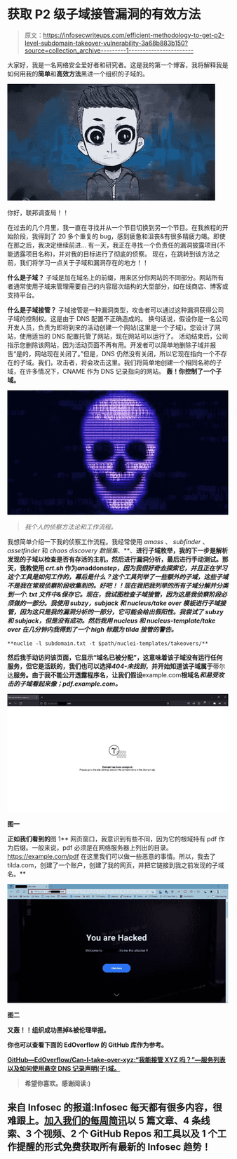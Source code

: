 # 获取 P2 级子域接管漏洞的有效方法

> 原文：<https://infosecwriteups.com/efficient-methodology-to-get-p2-level-subdomain-takeover-vulnerability-3a68b883b150?source=collection_archive---------1----------------------->

大家好，我是一名网络安全爱好者和研究者。这是我的第一个博客，我将解释我是如何用我的**简单**和**高效方法**黑进一个组织的子域的。

![](img/733f0b4d71c2b5f1891c76d5df8c6632.png)

你好，联邦调查局！！

在过去的几个月里，我一直在寻找并从一个节目切换到另一个节目。在我旅程的开始阶段，我得到了 20 多个重复的 bug，感到疲惫和沮丧&有很多精疲力竭。即使在那之后，我决定继续前进…
有一天，我正在寻找一个负责任的漏洞披露项目(不能透露项目名称)，并对我的目标进行了彻底的侦察。
现在，在跳转到该方法之前，我们将学习一点关于子域和漏洞存在的地方！！

**什么是子域？** 子域是加在域名上的前缀，用来区分你网站的不同部分。网站所有者通常使用子域来管理需要自己的内容层次结构的大型部分，如在线商店、博客或支持平台。

**什么是子域接管？**
子域接管是一种漏洞类型，攻击者可以通过这种漏洞获得公司子域的控制权。这是由于 DNS 配置不正确造成的。
换句话说，假设你是一名公司开发人员，负责为即将到来的活动创建一个网站(这里是一个子域)。您设计了网站，使用适当的 DNS 配置托管了网站，现在网站可以运行了。
活动结束后，公司指示您删除该网站，因为活动页面不再有用。开发者可以简单地删除子域并报告“是的，网站现在关闭了。”但是，DNS 仍然没有关闭，所以它现在指向一个不存在的子域。我们，攻击者，将会攻击这里。我们将简单地创建一个相同名称的子域，在许多情况下，CNAME 作为 DNS 记录指向的网站。
**轰！你控制了一个子域。**

![](img/69b7fa743203a887545eda8410376ad1.png)

> *我个人的侦察方法论和工作流程。*

我想简单介绍一下我的侦察工作流程。我经常使用 *amass* 、 *subfinder* 、 *assetfinder* 和 *chaos discovery 数据集*、**、**进行子域枚举，我的下一步是解析发现的子域以检查是否有存活的主机，然后进行漏洞分析，最后进行手动测试。那天，我教使用 *crt.sh* 作为*an*addon*step，因为我很好奇去探索它，并且正在学习这个工具是如何工作的，幕后是什么？这个工具列举了一些额外的子域，这些子域不是我在常规侦察阶段收集到的。好吧！！现在我把我列举的所有子域分解并分类到一个. txt 文件中&保存它。现在，我试图检查子域接管，因为这是我侦察阶段必须做的一部分。我使用 subzy，subjack 和 nucleus/take over 模板进行子域接管，因为这只是我的漏洞分析的一部分，它可能会给出假阳性。我尝试了 subzy 和 subjack，但是没有成功。然后我用 nucleus 和 nucleus-template/take over 在几分钟内我得到了一个 *high* 标题为 *tilda 接管的警告。****

```
**nuclie -l subdomain.txt -t $path/nuclei-templates/takeovers/**
```

**然后我手动访问该页面，它显示“域名已被分配”，这意味着该子域没有运行任何服务，但它是活跃的，我们也可以选择*404-未找到*，并开始知道该子域属于**蒂尔达**服务。由于我不能公开透露程序名，让我们假设**example.com**根域名*和易受攻击的子域看起来像；**pdf.example.com**。***

**![](img/57f2c93ccd1d6f35a93d19a4c93f2cf0.png)**

**图一**

**正如我们看到的**图 1** 网页窗口，我意识到有些不同，因为它的根域持有 pdf 作为后缀。一般来说，pdf 必须是在网络服务器上列出的目录。https://example.com/pdf 在这里我们可以做一些恶意的事情。所以，我去了 tilda.com，创建了一个账户，创建了我的网页，并把它链接到我之前发现的子域名。**

**![](img/f9bbc3bdfbff2a3b180f7d05b118af53.png)**

**图二**

****又轰！！组织成功黑掉&被伦理举报。****

**你也可以查看下面的 EdOverflow 的 GitHub 库作为参考。**

**[GitHub—EdOverflow/Can-I-take-over-xyz:“我能接管 XYZ 吗？”—服务列表以及如何使用悬空 DNS 记录声明(子)域。](https://github.com/edoverflow/can-i-take-over-xyz)**

> **希望你喜欢。感谢阅读:)**

## **来自 Infosec 的报道:Infosec 每天都有很多内容，很难跟上。[加入我们的每周简讯](https://weekly.infosecwriteups.com/)以 5 篇文章、4 条线索、3 个视频、2 个 GitHub Repos 和工具以及 1 个工作提醒的形式免费获取所有最新的 Infosec 趋势！**